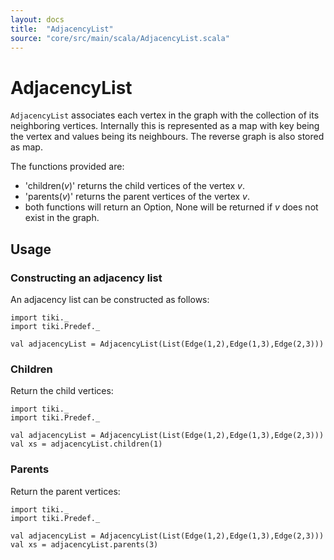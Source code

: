 ```yaml
---
layout: docs 
title:  "AdjacencyList"
source: "core/src/main/scala/AdjacencyList.scala"
---
```

# AdjacencyList

`AdjacencyList` associates each vertex in the graph with the collection of its neighboring vertices.
Internally this is represented as a map with key being the vertex and values being its neighbours.
The reverse graph is also stored as map.

The functions provided are:

- 'children(_v_)' returns the child vertices of the vertex _v_.
- 'parents(_v_)' returns the parent vertices of the vertex _v_.
- both functions will return an Option, None will be returned if _v_ does not exist in the graph.
 
 ## Usage
 
 ### Constructing an adjacency list
 
 An adjacency list can be constructed as follows:
 
 ```tut
 import tiki._
 import tiki.Predef._
 
 val adjacencyList = AdjacencyList(List(Edge(1,2),Edge(1,3),Edge(2,3)))
 ```
 
 ### Children
 
Return the child vertices:

 ```tut
 import tiki._
 import tiki.Predef._
 
 val adjacencyList = AdjacencyList(List(Edge(1,2),Edge(1,3),Edge(2,3)))
 val xs = adjacencyList.children(1)
 ```
 
  ### Parents
  
  Return the parent vertices:
  
   ```tut
   import tiki._
   import tiki.Predef._
   
   val adjacencyList = AdjacencyList(List(Edge(1,2),Edge(1,3),Edge(2,3)))
   val xs = adjacencyList.parents(3)
   ```
  
